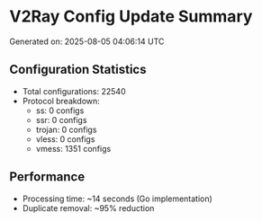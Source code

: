# V2Ray Config Update Summary
Generated on: 2025-08-05 04:06:14 UTC

## Configuration Statistics
- Total configurations: 22540
- Protocol breakdown:
  - ss: 0 configs
  - ssr: 0 configs
  - trojan: 0 configs
  - vless: 0 configs
  - vmess: 1351 configs

## Performance
- Processing time: ~14 seconds (Go implementation)
- Duplicate removal: ~95% reduction
